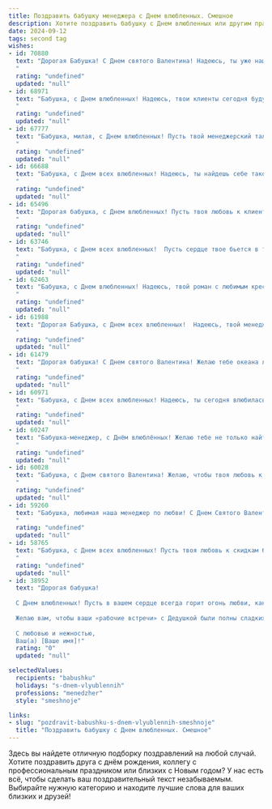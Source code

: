 ```yaml
---
title: Поздравить бабушку менеджера с Днем влюбленных. Смешное
description: Хотите поздравить бабушку с Днем влюбленных или другим праздником? Наш ИИ создаст незабываемое поздравление, а вы обязательно выделитесь среди других.  
date: 2024-09-12
tags: second tag
wishes:
- id: 70880
  text: "Дорогая Бабушка! С Днем святого Валентина! Надеюсь, ты уже нашла себе молодого менеджера по любви, который будет тебе дарить валентинки и скидки на романтические ужины! 😉💐
  "
  rating: "undefined"
  updated: "null"
- id: 68971
  text: "Бабушка, с Днем влюбленных! Надеюсь, твои клиенты сегодня будут особенно милы и романтичны, как будто ты их сама \"заколдовала\" своим менеджерским обаянием! 😄
  "
  rating: "undefined"
  updated: "null"
- id: 67777
  text: "Бабушка, милая, с Днем влюбленных! Пусть твой менеджерский талант проявится в любви и нежности, а сделки заключаются с сердечками, а не с клиентами!
  "
  rating: "undefined"
  updated: "null"
- id: 66688
  text: "Бабушка, с Днем всех влюбленных! Надеюсь, ты найдешь себе такого же крутого менеджера, как ты сама! 😉  Пусть твоя жизнь будет полна любви, а ты всегда будешь окружена заботой и вниманием! 🎉❤️
  "
  rating: "undefined"
  updated: "null"
- id: 65496
  text: "Дорогая бабушка, с Днем влюбленных! Пусть твоя любовь к клиентам будет горяча, как кофе по утрам, а скидки для постоянных покупателей - сладким, как ваши любимые пирожки! 😄
  "
  rating: "undefined"
  updated: "null"
- id: 63746
  text: "Бабушка, с Днем всех влюбленных!  Пусть сердце твое бьется в такт скидок на любимые конфеты, а пенсия, как и всегда, будет стабильной и щедрой! 😉💖
  "
  rating: "undefined"
  updated: "null"
- id: 62463
  text: "Бабушка, с Днем влюбленных! Надеюсь, твой роман с любимым креслом и вязанием по-прежнему в разгаре! Пусть этот день будет полон любви, как твои любимые сериалы слезливых мелодрам! 😉💖
  "
  rating: "undefined"
  updated: "null"
- id: 61988
  text: "Дорогая Бабушка, с Днем всех влюбленных!  Надеюсь, твой менеджерский талант поможет тебе найти любовь, как  настоящее выгодное предложение! 😉💖
  "
  rating: "undefined"
  updated: "null"
- id: 61479
  text: "Дорогая бабушка! С Днем святого Валентина! Желаю тебе океана любви, горы конфет и чтобы твой менеджерский талант позволил тебе заключить договор на вечную молодость! 😜❤️
  "
  rating: "undefined"
  updated: "null"
- id: 60971
  text: "Бабушка, с Днем всех влюбленных! Надеюсь, ты сегодня влюбилась в хорошую скидку на любимые булочки! 💖
  "
  rating: "undefined"
  updated: "null"
- id: 60247
  text: "Бабушка-менеджер, с Днём влюблённых! Желаю тебе не только найти новых клиентов и заключить выгодные сделки, но и обрести ту самую любовь, которая сделает твою жизнь ярче и слаще, чем самый сладкий договор! 😉❤️
  "
  rating: "undefined"
  updated: "null"
- id: 60028
  text: "Бабушка, с Днем святого Валентина! Желаю, чтобы твоя любовь к скидкам была взаимна, а сердце билось в ритме выгодных предложений! Пусть любовь к внукам и удачные сделки сделают этот день по-настоящему волшебным! 😉💖
  "
  rating: "undefined"
  updated: "null"
- id: 59260
  text: "Бабушка, любимая наша менеджер по любви! С Днем Святого Валентина! Пусть сердце твоё бьётся в унисон с ритмом самых выгодных предложений, а любовь твоя будет продаваться с 50% скидкой! 😜
  "
  rating: "undefined"
  updated: "null"
- id: 58765
  text: "Бабушка, с Днем всех влюбленных! Пусть твоя любовь к скидкам будет взаимной, а сердце радует лишь выгодные предложения! 😉
  "
  rating: "undefined"
  updated: "null"
- id: 38952
  text: "Дорогая бабушка!
  
  С Днем влюбленных! Пусть в вашем сердце всегда горит огонь любви, как в кофейнике на вашей кухне! Вы же у нас главный менеджер по романтике — ведь именно вы знаете, как согреть душу и смягчить острые углы.
  
  Желаю вам, чтобы ваши «рабочие встречи» с Дедушкой были полны сладких разговоров, как конфеты в его кармане, а ваши проекты по совместному отдыху приносили только радость и положительные эмоции! Пусть в жизни не будет «критических моментов», а только «примеры успеха» на каждом шагу!
  
  С любовью и нежностью,
  Ваш(а) [Ваше имя]!"
  rating: "0"
  updated: "null"

selectedValues:
  recipients: "babushku"
  holidays: "s-dnem-vlyublennih"
  professions: "menedzher"
  style: "smeshnoje"

links:
- slug: "pozdravit-babushku-s-dnem-vlyublennih-smeshnoje"
  title: "Поздравить бабушку с Днем влюбленных. Смешное"
---
```


Здесь вы найдете отличную подборку поздравлений на любой случай. 
Хотите поздравить друга с днём рождения, коллегу с профессиональным праздником или близких с Новым годом? У нас есть всё, чтобы сделать ваш поздравительный текст незабываемым. Выбирайте нужную категорию и находите лучшие слова для ваших близких и друзей!
